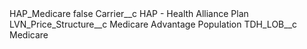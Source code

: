 <?xml version="1.0" encoding="UTF-8"?>
<CustomMetadata xmlns="http://soap.sforce.com/2006/04/metadata" xmlns:xsi="http://www.w3.org/2001/XMLSchema-instance" xmlns:xsd="http://www.w3.org/2001/XMLSchema">
    <label>HAP_Medicare</label>
    <protected>false</protected>
    <values>
        <field>Carrier__c</field>
        <value xsi:type="xsd:string">HAP - Health Alliance Plan</value>
    </values>
    <values>
        <field>LVN_Price_Structure__c</field>
        <value xsi:type="xsd:string">Medicare Advantage Population</value>
    </values>
    <values>
        <field>TDH_LOB__c</field>
        <value xsi:type="xsd:string">Medicare</value>
    </values>
</CustomMetadata>
